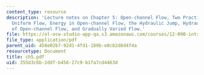 ```yaml
---
content_type: resource
description: 'Lecture notes on Chapter 5: Open-channel Flow, Two Practical Problems,
  Uniform Flow, Energy in Open-channel Flow, the Hydraulic Jump, Hydraulic Regimes
  of Open-channel Flow, and Gradually Varied Flow.'
file: https://ol-ocw-studio-app-qa.s3.amazonaws.com/courses/12-090-introduction-to-fluid-motions-sediment-transport-and-current-generated-sedimentary-structures-fall-2006/355d3c6b2ddfb45627c9b1fa7cd4463d_ch5.pdf
file_type: application/pdf
parent_uid: 458e02b7-92d1-4fd1-189b-e8cb2d6d4f4a
resourcetype: Document
title: ch5.pdf
uid: 355d3c6b-2ddf-b456-27c9-b1fa7cd4463d
---
```

